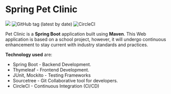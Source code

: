 # Spring Pet Clinic

<!-- badges -->
![](https://img.shields.io/static/v1?logo=Spring%20Boot&label=spring-boot&&message=2.6.3&color=brightgreen&style=plastic)
![GitHub tag (latest by date)](https://img.shields.io/github/v/tag/faizalabdrahman/spring-pet-clinic?logo=GitHub&style=plastic)
![CircleCI](https://img.shields.io/circleci/build/github/faizalabdrahman/spring-pet-clinic/main?logo=CircleCI&logoColor=%23ffffff&style=plastic&token=464c51c97869ebcb54eff9a050880e7bf3b3cdf8)

Pet Clinic is a **Spring Boot** application built using **Maven**. This Web application is based on a school project, however, it will undergo continuous enhancement to stay current with industry standards and practices.

**Technology used** are:

* Spring Boot - Backend Development.
* Thymeleaf - Frontend Development.
* JUnit, Mockito - Testing Frameworks
* Sourcetree - Git Collaborative tool for developers.
* CircleCI - Continuous Integration (CI/CD)

